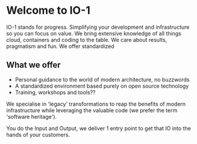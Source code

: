 # Welcome to IO-1 

IO-1 stands for progress. Simplifying your development and infrastructure so you can focus on value. We bring extensive knowledge of all things cloud, containers and coding to the table. We care about results, pragmatism and fun. We offer standardized 

## What we offer
* Personal guidance to the world of modern architecture, no buzzwords 
* A standardized environment based purely on open source technology
* Training, workshops and tools??

We specialise in 'legacy' transformations to reap the benefits of modern infrastructure while leveraging the valuable code (we prefer the term 'software heritage'). 

You do the Input and Output, we deliver 1 entry point to get that IO into the hands of your customers.


